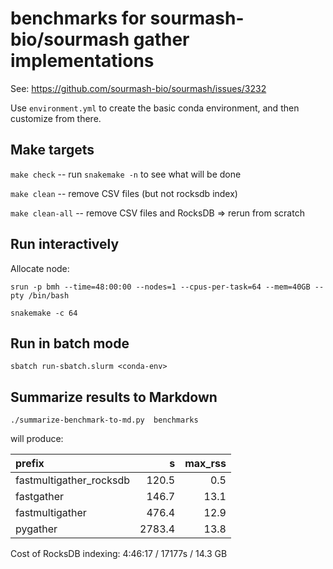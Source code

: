 # benchmarks for sourmash-bio/sourmash gather implementations

See: https://github.com/sourmash-bio/sourmash/issues/3232

Use `environment.yml` to create the basic conda environment, and then
customize from there.

## Make targets

`make check` -- run `snakemake -n` to see what will be done

`make clean` -- remove CSV files (but not rocksdb index)

`make clean-all` -- remove CSV files and RocksDB => rerun from scratch

## Run interactively

Allocate node:
```!
srun -p bmh --time=48:00:00 --nodes=1 --cpus-per-task=64 --mem=40GB --pty /bin/bash

snakemake -c 64
```

## Run in batch mode

```
sbatch run-sbatch.slurm <conda-env>
```

## Summarize results to Markdown

```
./summarize-benchmark-to-md.py  benchmarks
```
will produce:

| prefix                  |      s |   max_rss |
|:------------------------|-------:|----------:|
| fastmultigather_rocksdb |  120.5 |       0.5 |
| fastgather              |  146.7 |      13.1 |
| fastmultigather         |  476.4 |      12.9 |
| pygather                | 2783.4 |      13.8 |

Cost of RocksDB indexing: 4:46:17 / 17177s / 14.3 GB
